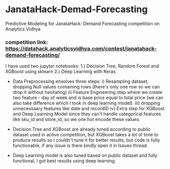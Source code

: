 # JanataHack-Demad-Forecasting
Predictive Modeling for JanataHack: Demand Forecasting competition on Analytics Vidhya
### competition link: https://datahack.analyticsvidhya.com/contest/janatahack-demand-forecasting/

I have used two jupyter notebooks:
1.) Decision Tree, Random Forest and XGBoost using sklearn
2.) Deep Learning with Keras

* Data Preprocessing envolves three steps: 
i) Resampling dataset, dropping Null values containing rows (there's only one row so we can drop it without hesitating)
ii) Feature Engineering step where we create two feature - day of week and is base price equal to total price (we can also take difference which I took in deep learning model).
iii) dropping unnecessaary features like date and recordID
iv) Extra step for XGBoost and Deep Learning Model since they can't handle categorical features like sku_id and store_id, so we one hot encode these values.

* Decision Tree and XGBoost are already tuned according to public dataset used in active competition, but XGBoost takes a lot of time to produce results so I couldn't tune it for better results, but code is fully functionable, if any issue is there kindly open it in Issues thread.

* Deep Learning model is also tuned based on public dataset and fully functional, I got best results using deep learning.
